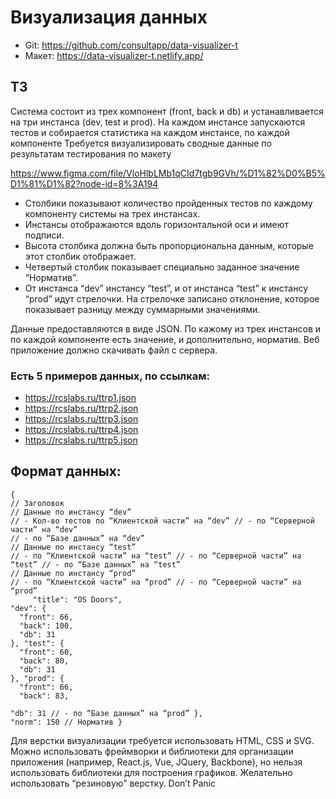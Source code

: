 # Визуализация данных

- Git: https://github.com/consultapp/data-visualizer-t
- Макет: https://data-visualizer-t.netlify.app/

## ТЗ

Система состоит из трех компонент (front, back и db) и устанавливается на три инстанса (dev, test и prod).
На каждом инстансе запускаются тестов и собирается статистика на каждом инстансе, по каждой компоненте
Требуется визуализировать сводные данные по результатам тестирования по макету

https://www.figma.com/file/VloHlbLMb1qCId7tgb9GVh/%D1%82%D0%B5%D1%81%D1%82?node-id=8%3A194

- Столбики показывают количество пройденных тестов по каждому компоненту системы на трех инстансах.
- Инстансы отображаются вдоль горизонтальной оси и имеют подписи.
- Высота столбика должна быть пропорциональна данным, которые этот столбик отображает.
- Четвертый столбик показывает специально заданное значение “Норматив”.
- От инстанса “dev” инстансу “test”, и от инстанса “test” к инстансу “prod” идут стрелочки. На стрелочке записано отклонение, которое показывает разницу между суммарными значениями.

Данные предоставляются в виде JSON. По кажому из трех инстансов и по каждой компоненте есть значение, и дополнительно, норматив.
Веб приложение должно скачивать файл с сервера.

### Есть 5 примеров данных, по ссылкам:

- https://rcslabs.ru/ttrp1.json
- https://rcslabs.ru/ttrp2.json
- https://rcslabs.ru/ttrp3.json
- https://rcslabs.ru/ttrp4.json
- https://rcslabs.ru/ttrp5.json

## Формат данных:

```
{
// Заголовок
// Данные по инстансу “dev”
// - Кол-во тестов по “Клиентской части” на “dev” // - по “Серверной части” на “dev”
// - по “Базе данных” на “dev”
// Данные по инстансу “test”
// - по “Клиентской части” на “test” // - по “Серверной части” на “test” // - по “Базе данных” на “test”
// Данные по инстансу “prod”
// - по “Клиентской части” на “prod” // - по “Серверной части” на “prod”
     "title": "OS Doors",
"dev": {
  "front": 66,
  "back": 100,
  "db": 31
}, "test": {
  "front": 60,
  "back": 80,
  "db": 31
}, "prod": {
  "front": 66,
  "back": 83,

"db": 31 // - по “Базе данных” на “prod” },
"norm": 150 // Норматив }
```

Для верстки визуализации требуется использовать HTML, CSS и SVG. Можно использовать фреймворки и библиотеки для организации приложения (например, React.js, Vue, JQuery, Backbone), но нельзя использовать библиотеки для построения графиков.
Желательно использовать “резиновую” верстку.
Don’t Panic
